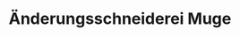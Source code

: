 ---
title: "Änderungsschneiderei Muge"
url: /mainz/aenderungsschneiderei-muge/
shop: Schneiderei
---